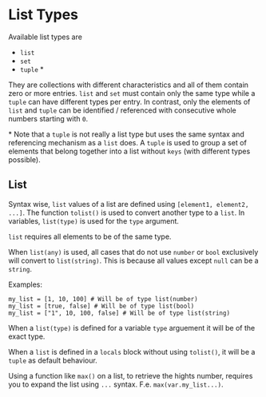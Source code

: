 # List Types

Available list types are

- `list`
- `set`
- `tuple` \*

They are collections with different characteristics and all of them contain zero or more entries. `list` and `set` must contain only the same type while a `tuple` can have different types per entry. In contrast, only the elements of `list` and `tuple` can be identified / referenced with consecutive whole numbers starting with `0`.

\* Note that a `tuple` is not really a list type but uses the same syntax and referencing mechanism as a `list` does. A `tuple` is used to group a set of elements that belong together into a list without `keys` (with different types possible).

## List

Syntax wise, `list` values of a list are defined using `[element1, element2, ...]`. The function `tolist()` is used to convert another type to a `list`. In variables, `list(type)` is used for the `type` argument.

`list` requires all elements to be of the same type.

When `list(any)` is used, all cases that do not use `number` or `bool` exclusively will convert to `list(string)`. This is because all values except `null` can be a `string`.

Examples:

```hcl
my_list = [1, 10, 100] # Will be of type list(number)
my_list = [true, false] # Will be of type list(bool)
my_list = ["1", 10, 100, false] # Will be of type list(string)
```

When a `list(type)` is defined for a variable `type` arguement it will be of the exact type.

When a `list` is defined in a `locals` block without using `tolist()`, it will be a `tuple` as default behaviour.

Using a function like `max()` on a list, to retrieve the hights number, requires you to expand the list using `...` syntax. F.e. `max(var.my_list...)`.
